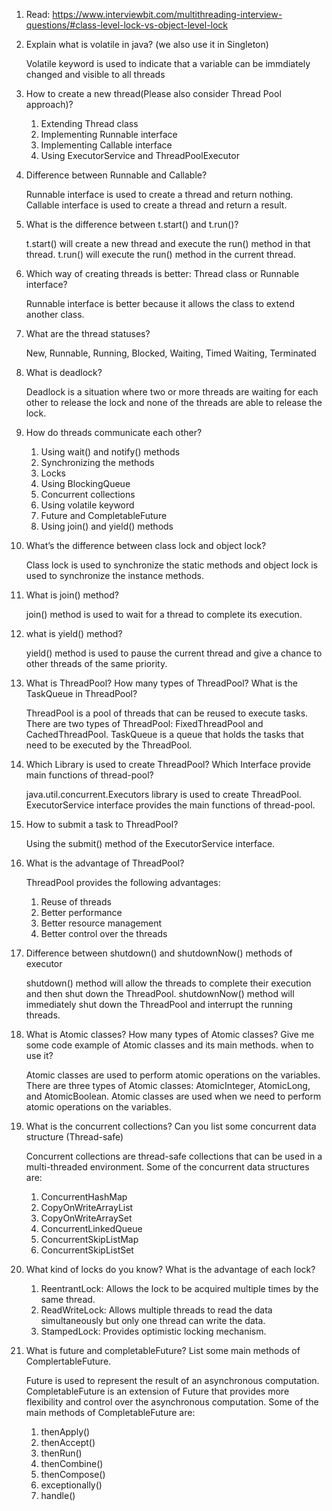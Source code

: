 1. Read: https://www.interviewbit.com/multithreading-interview-questions/#class-level-lock-vs-object-level-lock

2. Explain what is volatile in java? (we also use it in Singleton)

    Volatile keyword is used to indicate that a variable can be immdiately changed and visible to all threads

3. How to create a new thread(Please also consider Thread Pool approach)?

    1. Extending Thread class
    2. Implementing Runnable interface
    3. Implementing Callable interface
    4. Using ExecutorService and ThreadPoolExecutor
    
4. Difference between Runnable and Callable?

    Runnable interface is used to create a thread and return nothing. Callable interface is used to create a thread and return a result.
  
5. What is the difference between t.start() and t.run()?

    t.start() will create a new thread and execute the run() method in that thread. t.run() will execute the run() method in the current thread.

6. Which way of creating threads is better: Thread class or Runnable interface?

    Runnable interface is better because it allows the class to extend another class.

7. What are the thread statuses?

    New, Runnable, Running, Blocked, Waiting, Timed Waiting, Terminated

8. What is deadlock?

    Deadlock is a situation where two or more threads are waiting for each other to release the lock and none of the threads are able to release the lock.

9. How do threads communicate each other?

    1. Using wait() and notify() methods
    2. Synchronizing the methods
    3. Locks
    4. Using BlockingQueue
    5. Concurrent collections
    6. Using volatile keyword
    7. Future and CompletableFuture
    8. Using join() and yield() methods
    
10. What’s the difference between class lock and object lock?

    Class lock is used to synchronize the static methods and object lock is used to synchronize the instance methods.

11. What is join() method?

    join() method is used to wait for a thread to complete its execution.

12. what is yield() method?

    yield() method is used to pause the current thread and give a chance to other threads of the same priority.

13. What is ThreadPool? How many types of ThreadPool? What is the TaskQueue in ThreadPool?

    ThreadPool is a pool of threads that can be reused to execute tasks. There are two types of ThreadPool: FixedThreadPool and CachedThreadPool. TaskQueue is a queue that holds the tasks that need to be executed by the ThreadPool.

14. Which Library is used to create ThreadPool? Which Interface provide main functions of thread-pool?

    java.util.concurrent.Executors library is used to create ThreadPool. ExecutorService interface provides the main functions of thread-pool.

15. How to submit a task to ThreadPool?

    Using the submit() method of the ExecutorService interface.

16. What is the advantage of ThreadPool?

    ThreadPool provides the following advantages:
    1. Reuse of threads
    2. Better performance
    3. Better resource management
    4. Better control over the threads

17. Difference between shutdown() and shutdownNow() methods of executor

    shutdown() method will allow the threads to complete their execution and then shut down the ThreadPool. shutdownNow() method will immediately shut down the ThreadPool and interrupt the running threads.

18. What is Atomic classes? How many types of Atomic classes? Give me some code example of Atomic classes and its main methods. when to use it?

    Atomic classes are used to perform atomic operations on the variables. There are three types of Atomic classes: AtomicInteger, AtomicLong, and AtomicBoolean. Atomic classes are used when we need to perform atomic operations on the variables.

19. What is the concurrent collections? Can you list some concurrent data structure (Thread-safe)

    Concurrent collections are thread-safe collections that can be used in a multi-threaded environment. Some of the concurrent data structures are:
    1. ConcurrentHashMap
    2. CopyOnWriteArrayList
    3. CopyOnWriteArraySet
    4. ConcurrentLinkedQueue
    5. ConcurrentSkipListMap
    6. ConcurrentSkipListSet

20. What kind of locks do you know? What is the advantage of each lock?

    1. ReentrantLock: Allows the lock to be acquired multiple times by the same thread.
    2. ReadWriteLock: Allows multiple threads to read the data simultaneously but only one thread can write the data.
    3. StampedLock: Provides optimistic locking mechanism.

21. What is future and completableFuture? List some main methods of ComplertableFuture.
  
      Future is used to represent the result of an asynchronous computation. CompletableFuture is an extension of Future that provides more flexibility and control over the asynchronous computation. Some of the main methods of CompletableFuture are:
      1. thenApply()
      2. thenAccept()
      3. thenRun()
      4. thenCombine()
      5. thenCompose()
      6. exceptionally()
      7. handle()



